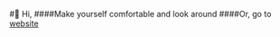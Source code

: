#👋 Hi, </h1>
 ####Make yourself comfortable and look around </h3>
 ####Or, go to [website](https://poudel-bibek.github.io/)</h3>

<!-- **poudel-bibek/poudel-bibek** is a ✨ _special_ ✨ repository because its `README.md` (this file) appears on your GitHub profile.
 -->
<!-- Here are some ideas to get you started:

- 🔭 I’m currently working on ...
- 🌱 I’m currently learning ...
- 👯 I’m looking to collaborate on ...
- 🤔 I’m looking for help with ...
- 💬 Ask me about ...
- 📫 How to reach me: ...
- 😄 Pronouns: ...
- ⚡ Fun fact: ... -->

